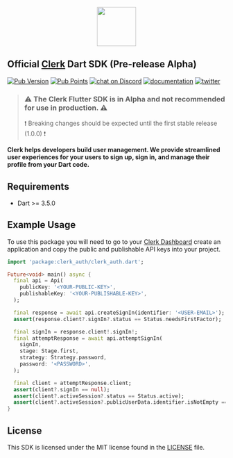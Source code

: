 <p align="center">
<img src="https://images.clerk.com/static/logo-light-mode-400x400.png" height="90">
</p>

## Official [Clerk](https://clerk.com) Dart SDK (Pre-release Alpha)

[![Pub Version](https://img.shields.io/pub/v/clerk_auth?color=blueviolet)](https://pub.dev/packages/clerk_auth)
[![Pub Points](https://img.shields.io/pub/points/clerk_auth?label=pub%20points)](https://pub.dev/packages/clerk_auth/score)
[![chat on Discord](https://img.shields.io/discord/856971667393609759.svg?logo=discord)](https://discord.com/invite/b5rXHjAg7A)
[![documentation](https://img.shields.io/badge/documentation-clerk-green.svg)](https://clerk.com/docs)
[![twitter](https://img.shields.io/twitter/follow/ClerkDev?style=social)](https://twitter.com/intent/follow?screen_name=ClerkDev)

> ### ⚠️ The Clerk Flutter SDK is in Alpha and not recommended for use in production. ⚠️
> ❗️ Breaking changes should be expected until the first stable release (1.0.0) ❗️

**Clerk helps developers build user management. We provide streamlined user experiences
for your users to sign up, sign in, and manage their profile from your Dart code.**

## Requirements

* Dart >= 3.5.0

## Example Usage

To use this package you will need to go to your [Clerk Dashboard](https://dashboard.clerk.com/)
create an application and copy the public and publishable API keys into your project.

```dart
import 'package:clerk_auth/clerk_auth.dart';

Future<void> main() async {
  final api = Api(
    publicKey: '<YOUR-PUBLIC-KEY>',
    publishableKey: '<YOUR-PUBLISHABLE-KEY>',
  );

  final response = await api.createSignIn(identifier: '<USER-EMAIL>');
  assert(response.client?.signIn?.status == Status.needsFirstFactor);

  final signIn = response.client!.signIn!;
  final attemptResponse = await api.attemptSignIn(
    signIn,
    stage: Stage.first,
    strategy: Strategy.password,
    password: '<PASSWORD>',
  );

  final client = attemptResponse.client;
  assert(client?.signIn == null);
  assert(client?.activeSession?.status == Status.active);
  assert(client?.activeSession?.publicUserData.identifier.isNotEmpty == true);
}
```

## License

This SDK is licensed under the MIT license found in the [LICENSE](./LICENSE) file.
